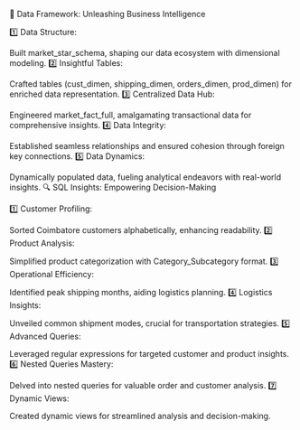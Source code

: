 🚀 Data Framework: Unleashing Business Intelligence

1️⃣ Data Structure:

Built market_star_schema, shaping our data ecosystem with dimensional modeling.
2️⃣ Insightful Tables:

Crafted tables (cust_dimen, shipping_dimen, orders_dimen, prod_dimen) for enriched data representation.
3️⃣ Centralized Data Hub:

Engineered market_fact_full, amalgamating transactional data for comprehensive insights.
4️⃣ Data Integrity:

Established seamless relationships and ensured cohesion through foreign key connections.
5️⃣ Data Dynamics:

Dynamically populated data, fueling analytical endeavors with real-world insights.
🔍 SQL Insights: Empowering Decision-Making

1️⃣ Customer Profiling:

Sorted Coimbatore customers alphabetically, enhancing readability.
2️⃣ Product Analysis:

Simplified product categorization with Category_Subcategory format.
3️⃣ Operational Efficiency:

Identified peak shipping months, aiding logistics planning.
4️⃣ Logistics Insights:

Unveiled common shipment modes, crucial for transportation strategies.
5️⃣ Advanced Queries:

Leveraged regular expressions for targeted customer and product insights.
6️⃣ Nested Queries Mastery:

Delved into nested queries for valuable order and customer analysis.
7️⃣ Dynamic Views:

Created dynamic views for streamlined analysis and decision-making.
